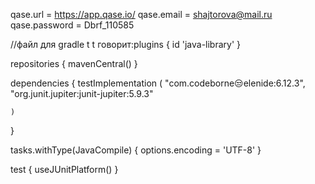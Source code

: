 qase.url = https://app.qase.io/
qase.email = shajtorova@mail.ru
qase.password = Dbrf_110585

//файл для gradle
t
t говорит:plugins {
id 'java-library'
}

repositories {
mavenCentral()
}

dependencies {
testImplementation (
"com.codeborne😒elenide:6.12.3",
"org.junit.jupiter:junit-jupiter:5.9.3"


    )

}

tasks.withType(JavaCompile) {
options.encoding = 'UTF-8'
}

test {
useJUnitPlatform()
} 
